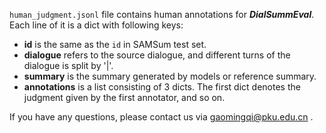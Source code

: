 `human_judgment.jsonl` file contains human annotations for ***DialSummEval***. Each line of it is a dict with following keys:  
- **id** is the same as the `id` in SAMSum test set.
- **dialogue** refers to the source dialogue, and different turns of the dialogue is split by '|'.
- **summary** is the summary generated by models or reference summary.
- **annotations** is a list consisting of 3 dicts. The first dict denotes the judgment given by the first annotator, and so on.  

If you have any questions, please contact us via gaomingqi@pku.edu.cn .


